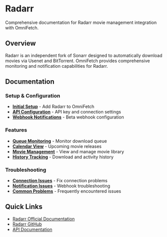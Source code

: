 # Radarr

Comprehensive documentation for Radarr movie management integration with OmniFetch.

## Overview

Radarr is an independent fork of Sonarr designed to automatically download movies via Usenet and BitTorrent. OmniFetch provides comprehensive monitoring and notification capabilities for Radarr.

## Documentation

### Setup & Configuration
- **[Initial Setup](setup.md)** - Add Radarr to OmniFetch
- **[API Configuration](api-configuration.md)** - API key and connection settings
- **[Webhook Notifications](webhooks.md)** - Beta webhook configuration

### Features
- **[Queue Monitoring](features/queue.md)** - Monitor download queue
- **[Calendar View](features/calendar.md)** - Upcoming movie releases
- **[Movie Management](features/movies.md)** - View and manage movie library
- **[History Tracking](features/history.md)** - Download and activity history

### Troubleshooting
- **[Connection Issues](troubleshooting/connection.md)** - Fix connection problems
- **[Notification Issues](troubleshooting/notifications.md)** - Webhook troubleshooting
- **[Common Problems](troubleshooting/common.md)** - Frequently encountered issues

## Quick Links

- [Radarr Official Documentation](https://wiki.servarr.com/radarr)
- [Radarr GitHub](https://github.com/Radarr/Radarr)
- [API Documentation](https://radarr.video/docs/api/)